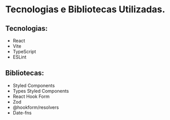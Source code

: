 # Tecnologias e Bibliotecas Utilizadas.

## Tecnologias:

- React
- Vite
- TypeScript
- ESLint

## Bibliotecas:

- Styled Components
- Types Styled Components
- React Hook Form
- Zod
- @hookform/resolvers
- Date-fns
